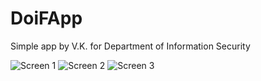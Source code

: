 # DoiFApp

Simple app by V.K. for Department of Information Security

![Screen 1](https://i.imgur.com/EITNVPE.png)
![Screen 2](https://i.imgur.com/sMRaobP.png)
![Screen 3](https://i.imgur.com/pVyO1RH.png)
